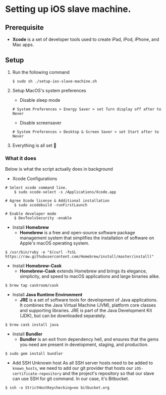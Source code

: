 # Setting up iOS slave machine. 

## Prerequisite

* **Xcode** is a set of developer tools used to create iPad, iPod, iPhone, and Mac apps.

## Setup
1. Run the following command
    ```
    $ sudo sh ./setup-ios-slave-machine.sh
    ```
2. Setup MacOS's system preferences

    *  Disable sleep mode
    ```
    # System Preferences > Energy Saver > set Turn display off after to Never
    ```
    * Disable screensaver
    ```
    # System Preferences > Desktop & Screen Saver > set Start after to Never
    ```
3. Everything is all set 🎉

### What it does
Below is what the script actually does in background
* Xcode Configurations
```
# Select xcode command line.
    $ sudo xcode-select -s /Applications/Xcode.app

# Agree Xcode license & Additional installation 
    $ sudo xcodebuild -runFirstLaunch

# Enable developer mode 
    $ DevToolsSecurity -enable
```

* Install **Homebrew**
    * **Homebrew** is a free and open-source software package management system that simplifies the installation of software on Apple's macOS operating system. 
```
$ /usr/bin/ruby -e "$(curl -fsSL https://raw.githubusercontent.com/Homebrew/install/master/install)"
```

* Install **Homebrew-Cask**
    * **Homebrew-Cask** extends Homebrew and brings its elegance, simplicity, and speed to macOS applications and large binaries alike.

```
$ brew tap caskroom/cask
```

* Install **Java Runtime Environment**
    * **JRE** is a set of software tools for development of Java applications. It combines the Java Virtual Machine (JVM), platform core classes and supporting libraries. JRE is part of the Java Development Kit (JDK), but can be downloaded separately.

```
$ brew cask install java
```

* Install **Bundler**
    *  **Bundler** is an exit from dependency hell, and ensures that the gems you need are present in development, staging, and production.
```
$ sudo gem install bundler
```

* Add SSH Unknown host
    As all SSH server hosts need to be added to `known_hosts`, we need to add our git provider that hosts our `iOS-certificate-repository` and the project's repository so that our slave can use SSH for git command. In our case, it's Bitbucket.

```
$ ssh -o StrictHostKeychecking=no bitbucket.org
```